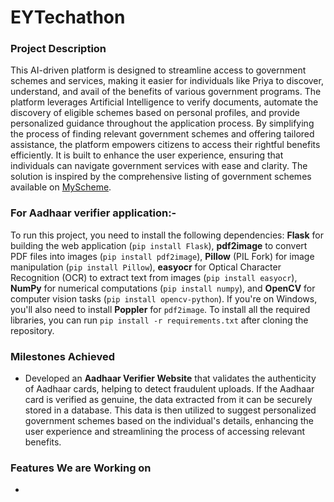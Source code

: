 # EYTechathon

### **Project Description**

This AI-driven platform is designed to streamline access to government schemes and services, making it easier for individuals like Priya to discover, understand, and avail of the benefits of various government programs. The platform leverages Artificial Intelligence to verify documents, automate the discovery of eligible schemes based on personal profiles, and provide personalized guidance throughout the application process. By simplifying the process of finding relevant government schemes and offering tailored assistance, the platform empowers citizens to access their rightful benefits efficiently. It is built to enhance the user experience, ensuring that individuals can navigate government services with ease and clarity. The solution is inspired by the comprehensive listing of government schemes available on [MyScheme](https://www.myscheme.gov.in/).

### For Aadhaar verifier application:-

To run this project, you need to install the following dependencies: **Flask** for building the web application (`pip install Flask`), **pdf2image** to convert PDF files into images (`pip install pdf2image`), **Pillow** (PIL Fork) for image manipulation (`pip install Pillow`), **easyocr** for Optical Character Recognition (OCR) to extract text from images (`pip install easyocr`), **NumPy** for numerical computations (`pip install numpy`), and **OpenCV** for computer vision tasks (`pip install opencv-python`). If you're on Windows, you'll also need to install **Poppler** for `pdf2image`. To install all the required libraries, you can run `pip install -r requirements.txt` after cloning the repository.

### Milestones Achieved

- Developed an **Aadhaar Verifier Website** that validates the authenticity of Aadhaar cards, helping to detect fraudulent uploads. If the Aadhaar card is verified as genuine, the data extracted from it can be securely stored in a database. This data is then utilized to suggest personalized government schemes based on the individual's details, enhancing the user experience and streamlining the process of accessing relevant benefits.

### Features We are Working on

-
